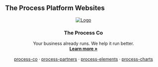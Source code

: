 ## The Process Platform Websites
<!-- PROJECT LOGO -->
<p align="center">
  <a href="https://github.com/process-co/">
    <img src="https://github.com/user-attachments/assets/29f60712-e4a5-4939-99d1-48ce048b553e" alt="Logo">
  </a>

  <h3 align="center">The Process Co</h3>

  <p align="center">
    Your business already runs. We help it run better.
    <br />
    <a href="https://process.co"><strong>Learn more »</strong></a>
    <br />
    <br />
    <a href="https://github.com/process-co">process-co</a>
    ·
    <a href="https://github.com/process-co">process-partners</a>
    ·
    <a href="https://github.com/process-co">process-elements</a>
    ·
    <a href="https://github.com/process-co">process-charts</a>
  </p>
</p>

<!-- Primary Sales & Information Website
* https://process.co

Workflow & WorkOS Application
* https://app.process.co

User & Element Documentation
* https://docs.process.co

Developer Portal and Documentation
* https://developers.process.co

Status
* https://status.process.co -->

<!--

**Here are some ideas to get you started:**

🙋‍♀️ A short introduction - what is your organization all about?
🌈 Contribution guidelines - how can the community get involved?
👩‍💻 Useful resources - where can the community find your docs? Is there anything else the community should know?
🍿 Fun facts - what does your team eat for breakfast?
🧙 Remember, you can do mighty things with the power of [Markdown](https://docs.github.com/github/writing-on-github/getting-started-with-writing-and-formatting-on-github/basic-writing-and-formatting-syntax)
-->
